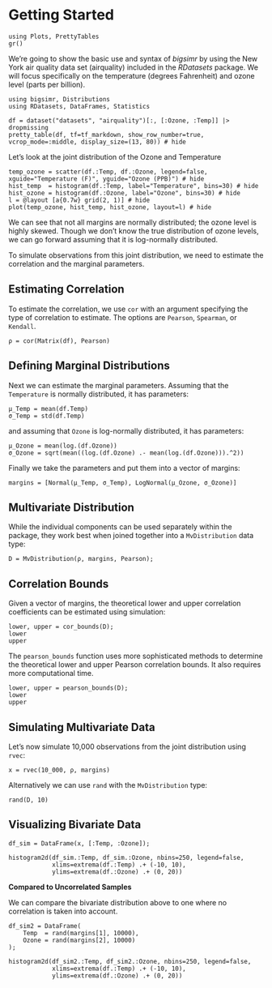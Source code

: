 # Getting Started

```@setup started
using Plots, PrettyTables
gr()
```

We’re going to show the basic use and syntax of *bigsimr* by using the New York air quality data set (airquality) included in the *RDatasets* package. We will focus specifically on the temperature (degrees Fahrenheit) and ozone level (parts per billion).

```@example started
using bigsimr, Distributions
using RDatasets, DataFrames, Statistics
```

```@example started
df = dataset("datasets", "airquality")[:, [:Ozone, :Temp]] |> dropmissing
pretty_table(df, tf=tf_markdown, show_row_number=true, vcrop_mode=:middle, display_size=(13, 80)) # hide
```

Let’s look at the joint distribution of the Ozone and Temperature

```@example started
temp_ozone = scatter(df.:Temp, df.:Ozone, legend=false, xguide="Temperature (F)", yguide="Ozone (PPB)") # hide
hist_temp  = histogram(df.:Temp, label="Temperature", bins=30) # hide
hist_ozone = histogram(df.:Ozone, label="Ozone", bins=30) # hide
l = @layout [a{0.7w} grid(2, 1)] # hide
plot(temp_ozone, hist_temp, hist_ozone, layout=l) # hide
```

We can see that not all margins are normally distributed; the ozone level is highly skewed. Though we don’t know the true distribution of ozone levels, we can go forward assuming that it is log-normally distributed.

To simulate observations from this joint distribution, we need to estimate the correlation and the marginal parameters.

## Estimating Correlation

To estimate the correlation, we use `cor` with an argument specifying the type of correlation to estimate. The options are `Pearson`, `Spearman`, or `Kendall`.

```@repl started
ρ = cor(Matrix(df), Pearson)
```

## Defining Marginal Distributions

Next we can estimate the marginal parameters. Assuming that the `Temperature` is normally distributed, it has parameters:

```@repl started
μ_Temp = mean(df.Temp)
σ_Temp = std(df.Temp)
```

and assuming that `Ozone` is log-normally distributed, it has parameters:

```@repl started
μ_Ozone = mean(log.(df.Ozone))
σ_Ozone = sqrt(mean((log.(df.Ozone) .- mean(log.(df.Ozone))).^2))
```

Finally we take the parameters and put them into a vector of margins:

```@repl started
margins = [Normal(μ_Temp, σ_Temp), LogNormal(μ_Ozone, σ_Ozone)]
```

## Multivariate Distribution

While the individual components can be used separately within the package, they work best when joined together into a `MvDistribution` data type:

```@repl started
D = MvDistribution(ρ, margins, Pearson);
```

## Correlation Bounds

Given a vector of margins, the theoretical lower and upper correlation coefficients can be estimated using simulation:

```@repl started
lower, upper = cor_bounds(D);
lower
upper
```

The `pearson_bounds` function uses more sophisticated methods to determine the theoretical lower and upper Pearson correlation bounds. It also requires more computational time.

```@repl started
lower, upper = pearson_bounds(D);
lower
upper
```

## Simulating Multivariate Data

Let’s now simulate 10,000 observations from the joint distribution using `rvec`:

```@repl started
x = rvec(10_000, ρ, margins)
```

Alternatively we can use `rand` with the `MvDistribution` type:

```@repl started
rand(D, 10)
```

## Visualizing Bivariate Data

```@example started
df_sim = DataFrame(x, [:Temp, :Ozone]);

histogram2d(df_sim.:Temp, df_sim.:Ozone, nbins=250, legend=false,
			xlims=extrema(df.:Temp) .+ (-10, 10), 
			ylims=extrema(df.:Ozone) .+ (0, 20))
```

**Compared to Uncorrelated Samples**

We can compare the bivariate distribution above to one where no correlation is taken into account.

```@example started
df_sim2 = DataFrame(
	Temp  = rand(margins[1], 10000), 
	Ozone = rand(margins[2], 10000)
);

histogram2d(df_sim2.:Temp, df_sim2.:Ozone, nbins=250, legend=false,
			xlims=extrema(df.:Temp) .+ (-10, 10), 
			ylims=extrema(df.:Ozone) .+ (0, 20))
```